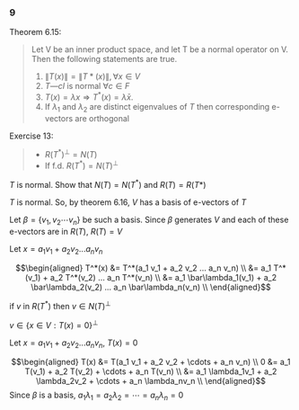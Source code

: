 ### 9

Theorem  6.15:
> Let  V  be  an  inner  product  space,  and  let  T  be  a
> normal  operator  on  V.  Then  the  following  statements   are  true. 
> 1. $\|T(x)\|  = \|T*(x)\|,  \forall x \in V$
> 1. $T  —  cI$  is  normal  $\forall c \in F$
> 1. $T(x) = \lambda x \Longrightarrow T^*(x) = \bar \lambda x$.
> 1. If  $\lambda_1$  and  $\lambda_2$  are  distinct   eigenvalues  of  $T$ then corresponding e-vectors are orthogonal 

Exercise 13:
> * $R(T^*)^\perp = N(T)$
> * If f.d. $R(T^*) = N(T)^\perp$

$T$ is normal. Show that $N(T) = N(T^*)$ and $R(T) = R(T*)$

$T$ is normal. So, by theorem 6.16, $V$ has a basis of e-vectors of $T$

Let $\beta = \{ v_1, v_2 \cdots v_n \}$ be such a basis.
Since $\beta$ generates $V$ and each of these e-vectors are in $R(T)$, $R(T) = V$

Let $x  = a_1 v_1 + a_2 v_2 ... a_n v_n$

$$\begin{aligned}
T^*(x) &= T^*(a_1 v_1 + a_2 v_2 ... a_n v_n) \\
     &= a_1 T^*(v_1) + a_2 T^*(v_2) ... a_n T^*(v_n) \\
     &= a_1 \bar\lambda_1(v_1) + a_2 \bar\lambda_2(v_2) ... a_n \bar\lambda_n(v_n) \\
\end{aligned}$$

if $v$ in $R(T^*)$ then $v \in N(T)^\perp$


$v \in \{ x \in V: T(x) = 0 \}^\perp$

Let $x  = a_1 v_1 + a_2 v_2 ... a_n v_n$, $T(x) = 0$

$$\begin{aligned}
T(x)  &= T(a_1 v_1 + a_2 v_2 + \cdots +  a_n v_n) \\
  0   &= a_1 T(v_1) + a_2 T(v_2) + \cdots + a_n T(v_n) \\
      &= a_1 \lambda_1v_1 + a_2 \lambda_2v_2 + \cdots +  a_n \lambda_nv_n \\
\end{aligned}$$
Since $\beta$ is a basis, $a_1\lambda_1 = a_2\lambda_2 = \cdots = a_n\lambda_n = 0$
